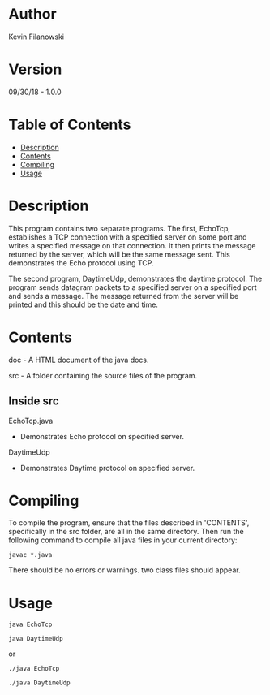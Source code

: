 # Author
Kevin Filanowski

# Version
09/30/18 - 1.0.0

# Table of Contents
* [Description](#description)
* [Contents](#contents)
* [Compiling](#compiling)
* [Usage](#usage)

# Description

This program contains two separate programs.
The first, EchoTcp, establishes a TCP connection with a specified
server on some port and writes a specified message on that connection.
It then prints the message returned by the server, which will be the same
message sent. This demonstrates the Echo protocol using TCP.

The second program, DaytimeUdp, demonstrates the daytime protocol.
The program sends datagram packets to a specified server on a
specified port and sends a message. The message returned from the
server will be printed and this should be the date and time.

# Contents
doc - A HTML document of the java docs.

src - A folder containing the source files of the program.

## Inside src

EchoTcp.java
* Demonstrates Echo protocol on specified server.

DaytimeUdp
* Demonstrates Daytime protocol on specified server.

# Compiling
To compile the program, ensure that the files described in 'CONTENTS',
specifically in the src folder, are all in the same directory.
Then run the following command to compile all java files in your current
directory:

`javac *.java`

There should be no errors or warnings. two class files should appear.

# Usage
`java EchoTcp`

`java DaytimeUdp`

or

`./java EchoTcp`

`./java DaytimeUdp`

